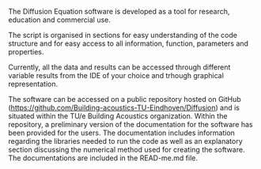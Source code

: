 The Diffusion Equation software is developed as a tool for research, education and commercial use.

The script is organised in sections for easy understanding of the code structure and for easy access to all information, function, parameters and properties.

Currently, all the data and results can be accessed through different variable results from the IDE of your choice and trhough graphical representation.

The software can be accessed on a public repository hosted on GitHub (https://github.com/Building-acoustics-TU-Eindhoven/Diffusion) and is situated within the TU/e Building Acoustics organization. Within the repository, a preliminary version of the documentation for the software has been provided for the users. The documentation includes information regarding the libraries needed to run the code as well as an explanatory section discussing the numerical method used for creating the software. The documentations are included in the READ-me.md file.